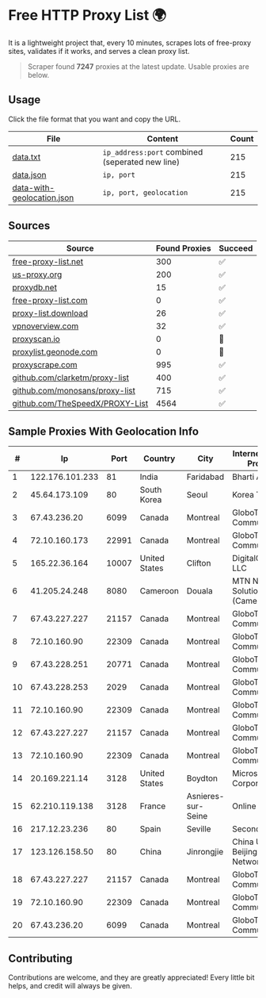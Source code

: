 
# Free HTTP Proxy List 🌍

It is a lightweight project that, every 10 minutes, scrapes lots of free-proxy sites, validates if it works, and serves a clean proxy list.


> Scraper found **7247** proxies at the latest update. Usable proxies are below.

## Usage

Click the file format that you want and copy the URL.


|File|Content|Count|
|----|-------|-----|
|[data.txt](https://raw.githubusercontent.com/themiralay/Proxy-List-World/master/data.txt)|`ip_address:port` combined (seperated new line)|215|
|[data.json](https://raw.githubusercontent.com/themiralay/Proxy-List-World/master/data.json)|`ip, port`|215|
|[data-with-geolocation.json](https://raw.githubusercontent.com/themiralay/Proxy-List-World/master/data-with-geolocation.json)|`ip, port, geolocation`|215|

## Sources

|Source|Found Proxies|Succeed|
|------|-------------|-------|
|[free-proxy-list.net](https://free-proxy-list.net)|300|✅|
|[us-proxy.org](https://www.us-proxy.org)|200|✅|
|[proxydb.net](http://proxydb.net)|15|✅|
|[free-proxy-list.com](https://free-proxy-list.com/?page=&port=&type%5B%5D=http&type%5B%5D=https&up_time=0&search=Search)|0|✅|
|[proxy-list.download](https://www.proxy-list.download/HTTP)|26|✅|
|[vpnoverview.com](https://vpnoverview.com/privacy/anonymous-browsing/free-proxy-servers)|32|✅|
|[proxyscan.io](https://www.proxyscan.io)|0|🚫|
|[proxylist.geonode.com](https://proxylist.geonode.com/api/proxy-list?limit=300&page=1&sort_by=lastChecked&sort_type=desc&protocols=http,https)|0|🚫|
|[proxyscrape.com](https://api.proxyscrape.com/v2/?request=displayproxies&protocol=http&timeout=10000&country=all&ssl=all&anonymity=all)|995|✅|
|[github.com/clarketm/proxy-list](https://raw.githubusercontent.com/clarketm/proxy-list/master/proxy-list-raw.txt)|400|✅|
|[github.com/monosans/proxy-list](https://raw.githubusercontent.com/monosans/proxy-list/main/proxies/http.txt)|715|✅|
|[github.com/TheSpeedX/PROXY-List](https://raw.githubusercontent.com/TheSpeedX/PROXY-List/master/http.txt)|4564|✅|


## Sample Proxies With Geolocation Info

|#|Ip|Port|Country|City|Internet Service Provider|
|-|--|----|-------|----|-------------------------|
|1|122.176.101.233|81|India|Faridabad|Bharti Airtel|
|2|45.64.173.109|80|South Korea|Seoul|Korea Telecom|
|3|67.43.236.20|6099|Canada|Montreal|GloboTech Communications|
|4|72.10.160.173|22991|Canada|Montreal|GloboTech Communications|
|5|165.22.36.164|10007|United States|Clifton|DigitalOcean, LLC|
|6|41.205.24.248|8080|Cameroon|Douala|MTN Network Solutions (Cameroon)|
|7|67.43.227.227|21157|Canada|Montreal|GloboTech Communications|
|8|72.10.160.90|22309|Canada|Montreal|GloboTech Communications|
|9|67.43.228.251|20771|Canada|Montreal|GloboTech Communications|
|10|67.43.228.253|2029|Canada|Montreal|GloboTech Communications|
|11|72.10.160.90|22309|Canada|Montreal|GloboTech Communications|
|12|67.43.227.227|21157|Canada|Montreal|GloboTech Communications|
|13|72.10.160.90|22309|Canada|Montreal|GloboTech Communications|
|14|20.169.221.14|3128|United States|Boydton|Microsoft Corporation|
|15|62.210.119.138|3128|France|Asnieres-sur-Seine|Online S.A.S.|
|16|217.12.23.236|80|Spain|Seville|Secondary Node|
|17|123.126.158.50|80|China|Jinrongjie|China Unicom Beijing Province Network|
|18|67.43.227.227|21157|Canada|Montreal|GloboTech Communications|
|19|72.10.160.90|22309|Canada|Montreal|GloboTech Communications|
|20|67.43.236.20|6099|Canada|Montreal|GloboTech Communications|



## Contributing

Contributions are welcome, and they are greatly appreciated! Every
little bit helps, and credit will always be given.

